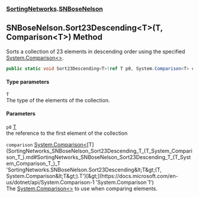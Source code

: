 ### [SortingNetworks](SortingNetworks.md 'SortingNetworks').[SNBoseNelson](SortingNetworks_SNBoseNelson.md 'SortingNetworks.SNBoseNelson')
## SNBoseNelson.Sort23Descending&lt;T&gt;(T, Comparison&lt;T&gt;) Method
Sorts a collection of 23 elements in descending order using the specified [System.Comparison&lt;&gt;](https://docs.microsoft.com/en-us/dotnet/api/System.Comparison-1 'System.Comparison`1').  
```csharp
public static void Sort23Descending<T>(ref T p0, System.Comparison<T> comparison);
```
#### Type parameters
<a name='SortingNetworks_SNBoseNelson_Sort23Descending_T_(T_System_Comparison_T_)_T'></a>
`T`  
The type of the elements of the collection.
  
#### Parameters
<a name='SortingNetworks_SNBoseNelson_Sort23Descending_T_(T_System_Comparison_T_)_p0'></a>
`p0` [T](SortingNetworks_SNBoseNelson_Sort23Descending_T_(T_System_Comparison_T_).md#SortingNetworks_SNBoseNelson_Sort23Descending_T_(T_System_Comparison_T_)_T 'SortingNetworks.SNBoseNelson.Sort23Descending&lt;T&gt;(T, System.Comparison&lt;T&gt;).T')  
the reference to the first element of the collection
  
<a name='SortingNetworks_SNBoseNelson_Sort23Descending_T_(T_System_Comparison_T_)_comparison'></a>
`comparison` [System.Comparison&lt;](https://docs.microsoft.com/en-us/dotnet/api/System.Comparison-1 'System.Comparison`1')[T](SortingNetworks_SNBoseNelson_Sort23Descending_T_(T_System_Comparison_T_).md#SortingNetworks_SNBoseNelson_Sort23Descending_T_(T_System_Comparison_T_)_T 'SortingNetworks.SNBoseNelson.Sort23Descending&lt;T&gt;(T, System.Comparison&lt;T&gt;).T')[&gt;](https://docs.microsoft.com/en-us/dotnet/api/System.Comparison-1 'System.Comparison`1')  
The [System.Comparison&lt;&gt;](https://docs.microsoft.com/en-us/dotnet/api/System.Comparison-1 'System.Comparison`1') to use when comparing elements.
  
